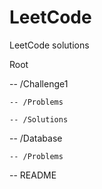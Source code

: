 # LeetCode

LeetCode solutions 

Root

-- /Challenge1

    -- /Problems
    
    -- /Solutions
    
-- /Database

    -- /Problems
    
-- README
